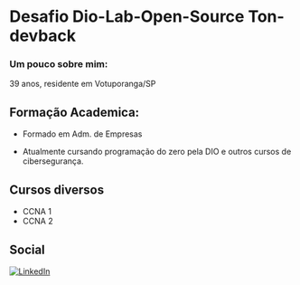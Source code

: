 # Desafio Dio-Lab-Open-Source Ton-devback

### Um pouco sobre mim:
39 anos, residente em Votuporanga/SP

## Formação Academica:
- Formado em Adm. de Empresas

- Atualmente cursando programação do zero pela DIO e outros cursos de cibersegurança.


## Cursos diversos
- CCNA 1
- CCNA 2

## Social
[![LinkedIn](https://img.shields.io/badge/LinkedIn-000?style=for-the-badge&logo=linkedin&logoColor=0E76A8)](www.linkedin.com/in/wellington-bertolassi)
